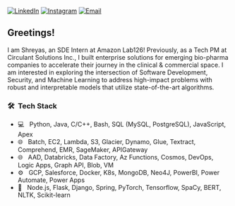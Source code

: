 <a href="https://www.linkedin.com/in/shreyaslabh/"><img alt="LinkedIn" src="https://img.shields.io/badge/LinkedIn-Shreyas_Labhsetwar-blue?style=flat-square&logo=linkedin"></a>
<a href="https://www.instagram.com/shreyas.l/"><img alt="Instagram" src="https://img.shields.io/badge/Instagram-shreyas.l-blue?style=flat-square&logo=instagram"></a>
<a href="mailto:slabhsetwar@ucsd.edu"><img alt="Email" src="https://img.shields.io/badge/Email-slabhsetwar@ucsd.edu-blue?style=flat-square&logo=gmail"></a>


<h2> Greetings!</h2> 
I am Shreyas, an SDE Intern at Amazon Lab126! Previously, as a Tech PM at Circulant Solutions Inc., I built enterprise solutions for emerging bio-pharma companies to accelerate their journey in the clinical & commercial space. I am interested in exploring the intersection of Software Development, Security, and Machine Learning to address high-impact problems with robust and interpretable models that utilize state-of-the-art algorithms.


<h3> 🛠 &nbsp;Tech Stack</h3>

- 💻 &nbsp;
Python, Java, C/C++, Bash, SQL (MySQL, PostgreSQL), JavaScript, Apex
- 🌐 &nbsp;
  Batch, EC2, Lambda, S3, Glacier, Dynamo, Glue, Textract, Comprehend, EMR, SageMaker, APIGateway
- 🌐 &nbsp;
  AAD, Databricks, Data Factory, Az Functions, Cosmos, DevOps, Logic Apps, Graph API, Blob, VM
- ⚙️ &nbsp;
  GCP, Salesforce, Docker, K8s, MongoDB, Neo4J, PowerBI, Power Automate, Power Apps
- 🔧 &nbsp;
  Node.js, Flask, Django, Spring, PyTorch, Tensorflow, SpaCy, BERT, NLTK, Scikit-learn
<br/>
